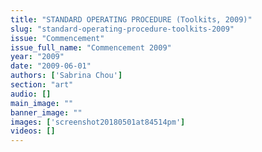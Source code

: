 ```yaml
---
title: "STANDARD OPERATING PROCEDURE (Toolkits, 2009)"
slug: "standard-operating-procedure-toolkits-2009"
issue: "Commencement"
issue_full_name: "Commencement 2009"
year: "2009"
date: "2009-06-01"
authors: ['Sabrina Chou']
section: "art"
audio: []
main_image: ""
banner_image: ""
images: ['screenshot20180501at84514pm']
videos: []
---
```

